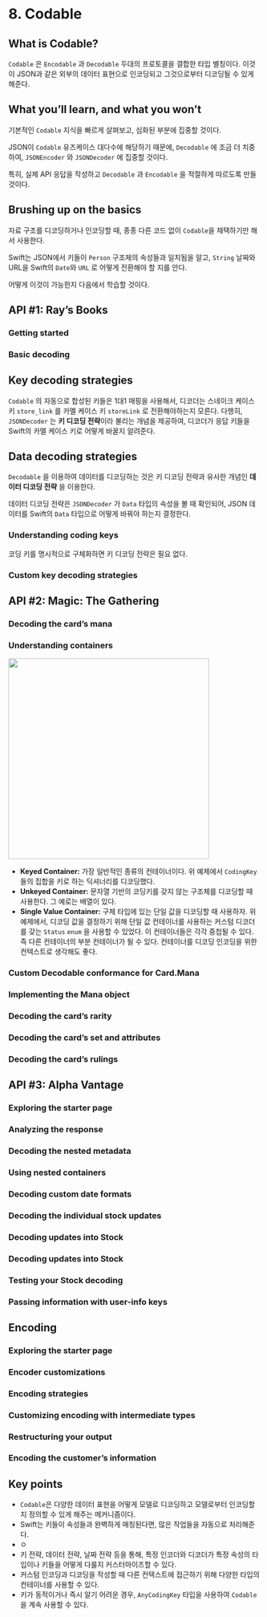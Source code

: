 # 8. Codable


## What is Codable?
`Codable` 은 `Encodable` 과 `Decodable` 두대의 프로토콜을 결합한 타입 별칭이다. 이것이 JSON과 같은 외부의 데이터 표현으로 인코딩되고 그것으로부터 디코딩될 수 있게 해준다.


## What you’ll learn, and what you won’t
기본적인 `Codable` 지식을 빠르게 살펴보고, 심화된 부분에 집중할 것이다. 

JSON이 `Codable` 유즈케이스 대다수에 해당하기 때문에, `Decodable` 에 조금 더 치중하여,  `JSONEncoder` 와 `JSONDecoder` 에 집중할 것이다.

특히,  실제 API 응답을 작성하고 `Decodable` 과 `Encodable` 을 적절하게 따르도록 만들것이다.

## Brushing up on the basics
자료 구조를 디코딩하거나 인코딩할 때, 종종 다른 코드 없이 `Codable`을 채택하기만 해서 사용한다.

Swift는 JSON에서 키들이 `Person` 구조체의 속성들과 일치됨을 알고, `String` 날짜와 URL을 Swift의 `Date`와 `URL` 로 어떻게 전환해야 할 지를 안다.

어떻게 이것이 가능한지 다음에서 학습할 것이다.

## API #1: Ray’s Books
### Getting started
### Basic decoding

## Key decoding strategies
`Codable` 의 자동으로 합성된 키들은 1대1 매핑을 사용해서, 디코더는 
스네이크 케이스 키 `store_link` 를 카멜 케이스 키 `storeLink` 로 전환해야하는지 모른다.
다행히, `JSONDecoder` 는 **키 디코딩 전략**이라 불리는 개념을 제공하여, 디코더가 응답 키들을 Swift의 카멜 케이스 키로 어떻게 바꿀지 알려준다.

## Data decoding strategies
`Decodable` 을 이용하여 데이터를 디코딩하는 것은 키 디코딩 전략과 유사한 개념인 **데이터 디코딩 전략** 을 이용한다.

데이터 디코딩 전략은 `JSONDecoder` 가 `Data` 타입의 속성을 볼 때 확인되어, JSON 데이터를 Swift의 `Data` 타입으로 어떻게 바꿔야 하는지 결정한다.

### Understanding coding keys

코딩 키를 명시적으로 구체화하면 키 디코딩 전략은 필요 없다.

### Custom key decoding strategies

## API #2: Magic: The Gathering

### Decoding the card’s mana

### Understanding containers
<img src="https://assets.alexandria.raywenderlich.com/books/ef4a48e756286acb3cb39a6363e0d8f030f4c068857b38a56ba8e27dfdb92605/images/b1c7a31d9d9eda93f41fbdf1dd68f3db/original.png" width="400"/>

- **Keyed Container:** 가장 일반적인 종류의 컨테이너이다. 위 예제에서 `CodingKey` 들의 집합을 키로 하는 딕셔너리를 디코딩했다.
- **Unkeyed Container:** 문자열 기반의 코딩키를 갖지 않는 구조체를 디코딩할 때 사용한다. 그 예로는 배열이 있다.
- **Single Value Container:** 구체 타입에 있는 단일 값을 디코딩할 때 사용하자. 위 예제에서, 디코딩 값을 결정하기 위해 단일 값 컨테이너를 사용하는 커스텀 디코더를 갖는 `Status`  `enum` 을 사용할 수 있었다.
이 컨테이너들은 각각 중첩될 수 있다. 즉 다른 컨테이너의 부분 컨테이너가 될 수 있다.
컨테이너를 디코딩 인코딩을 위한 컨텍스트로 생각해도 좋다.

### Custom Decodable conformance for Card.Mana

### Implementing the Mana object

### Decoding the card’s rarity

### Decoding the card’s set and attributes

### Decoding the card’s rulings

## API #3: Alpha Vantage

### Exploring the starter page

### Analyzing the response

### Decoding the nested metadata

### Using nested containers

### Decoding custom date formats

### Decoding the individual stock updates

### Decoding updates into Stock

### Decoding updates into Stock

### Testing your Stock decoding

### Passing information with user-info keys

## Encoding

### Exploring the starter page

### Encoder customizations

### Encoding strategies

### Customizing encoding with intermediate types

### Restructuring your output

### Encoding the customer’s information

## Key points
- `Codable`은 다양한 데이터 표현을 어떻게 모델로 디코딩하고 모델로부터 인코딩할 지 정의할 수 있게 해주는 메커니즘이다.
- Swift는 키들이 속성들과 완벽하게 매칭된다면, 많은 작업들을 자동으로 처리해준다.
- ㅇ
- 키 전략, 데이터 전략, 날짜 전략 등을 통해, 특정 인코더와 디코더가 특정 속성의 타입이나 키들을 어떻게 다룰지 커스터마이즈할 수 있다.
- 커스텀 인코딩과 디코딩을 작성할 때 다른 컨텍스트에 접근하기 위해 다양한 타입의 컨테이너를 사용할 수 있다.
- 키가 동적이거나 즉시 알기 어려운 경우, `AnyCodingKey` 타입을 사용하여 `Codable`을 계속 사용할 수 있다.
